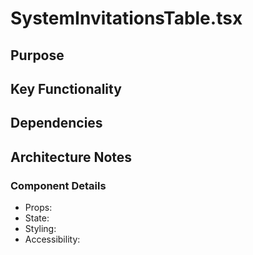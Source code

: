 # SystemInvitationsTable.tsx

## Purpose

## Key Functionality

## Dependencies

## Architecture Notes

### Component Details
- Props: 
- State: 
- Styling: 
- Accessibility: 
